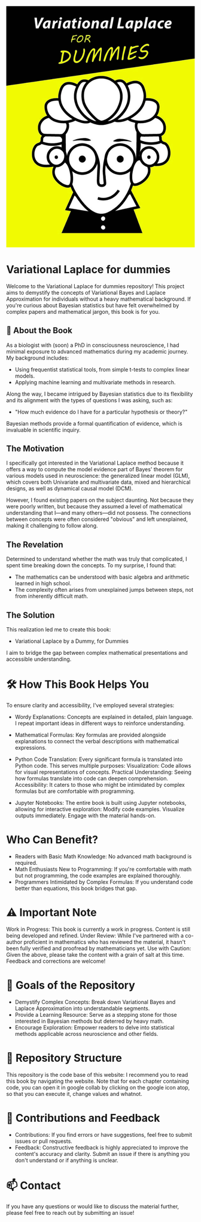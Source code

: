 <div align="center">
  <img src="./VariationalLaplaceForDummies/Cover.jpg" alt="Book Cover" width="600">
</div>

# Variational Laplace for dummies

Welcome to the Variational Laplace for dummies repository! This project aims to demystify the concepts of Variational Bayes and Laplace Approximation for individuals without a heavy mathematical background. If you're curious about Bayesian statistics but have felt overwhelmed by complex papers and mathematical jargon, this book is for you.

## 📖 About the Book

As a biologist with (soon) a PhD in consciousness neuroscience, I had minimal exposure to advanced mathematics during my academic journey. My background includes:
- Using frequentist statistical tools, from simple t-tests to complex linear models.
- Applying machine learning and multivariate methods in research.

Along the way, I became intrigued by Bayesian statistics due to its flexibility and its alignment with the types of questions I was asking, such as:
- "How much evidence do I have for a particular hypothesis or theory?"

Bayesian methods provide a formal quantification of evidence, which is invaluable in scientific inquiry.

## The Motivation
I specifically got interested in the Variational Laplace method because it offers a way to compute the model evidence part of Bayes' theorem for various models used in neuroscience: the generalized linear model (GLM), which covers both Univariate and multivariate data, mixed and hierarchical designs, as well as dynamical causal model (DCM).

However, I found existing papers on the subject daunting. Not because they were poorly written, but because they assumed a level of mathematical understanding that I—and many others—did not possess. The connections between concepts were often considered "obvious" and left unexplained, making it challenging to follow along.

## The Revelation

Determined to understand whether the math was truly that complicated, I spent time breaking down the concepts. To my surprise, I found that:
- The mathematics can be understood with basic algebra and arithmetic learned in high school.
- The complexity often arises from unexplained jumps between steps, not from inherently difficult math.

## The Solution

This realization led me to create this book:
- Variational Laplace by a Dummy, for Dummies

I aim to bridge the gap between complex mathematical presentations and accessible understanding.

# 🛠 How This Book Helps You

To ensure clarity and accessibility, I've employed several strategies:

- Wordy Explanations: Concepts are explained in detailed, plain language. I repeat important ideas in different ways to reinforce understanding.

- Mathematical Formulas: Key formulas are provided alongside explanations to connect the verbal descriptions with mathematical expressions.

- Python Code Translation: Every significant formula is translated into Python code. This serves multiple purposes:
    Visualization: Code allows for visual representations of concepts.
    Practical Understanding: Seeing how formulas translate into code can deepen comprehension.
    Accessibility: It caters to those who might be intimidated by complex formulas but are comfortable with programming.

- Jupyter Notebooks: The entire book is built using Jupyter notebooks, allowing for interactive exploration:
    Modify code examples.
    Visualize outputs immediately.
    Engage with the material hands-on.

# Who Can Benefit?

- Readers with Basic Math Knowledge: No advanced math background is required.
- Math Enthusiasts New to Programming: If you're comfortable with math but not programming, the code examples are explained thoroughly.
- Programmers Intimidated by Complex Formulas: If you understand code better than equations, this book bridges that gap.

# ⚠️ Important Note
Work in Progress: This book is currently a work in progress. Content is still being developed and refined.
Under Review: While I've partnered with a co-author proficient in mathematics who has reviewed the material, it hasn't been fully verified and proofread by mathematicians yet.
Use with Caution: Given the above, please take the content with a grain of salt at this time. Feedback and corrections are welcome!

# 🌟 Goals of the Repository
- Demystify Complex Concepts: Break down Variational Bayes and Laplace Approximation into understandable segments.
- Provide a Learning Resource: Serve as a stepping stone for those interested in Bayesian methods but deterred by heavy math.
- Encourage Exploration: Empower readers to delve into statistical methods applicable across neuroscience and other fields.

# 📂 Repository Structure
This repository is the code base of this website: 
I recommend you to read this book by navigating the website. Note that for each chapter containing code, you can open it in google collab by clicking on the google icon atop, so that you can execute it, change values and whatnot. 

# 🤝 Contributions and Feedback
- Contributions: If you find errors or have suggestions, feel free to submit issues or pull requests.
- Feedback: Constructive feedback is highly appreciated to improve the content's accuracy and clarity. Submit an issue if there is anything you don't understand or if anything is unclear. 

# 📫 Contact

If you have any questions or would like to discuss the material further, please feel free to reach out by submitting an issue!